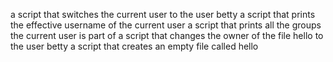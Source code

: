 a script that switches the current user to the user betty
a script that prints the effective username of the current user
a script that prints all the groups the current user is part of
 a script that changes the owner of the file hello to the user betty
a script that creates an empty file called hello
